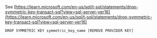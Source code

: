 See [https://learn.microsoft.com/en-us/sql/t-sql/statements/drop-symmetric-key-transact-sql?view=sql-server-ver16](https://learn.microsoft.com/en-us/sql/t-sql/statements/drop-symmetric-key-transact-sql?view=sql-server-ver16)
```
DROP SYMMETRIC KEY symmetric_key_name [REMOVE PROVIDER KEY]
```
